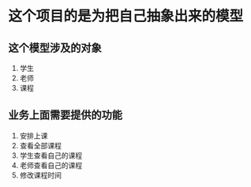 # 这个项目的是为把自己抽象出来的模型

## 这个模型涉及的对象
1. 学生
2. 老师
3. 课程

## 业务上面需要提供的功能
1. 安排上课
2. 查看全部课程
3. 学生查看自己的课程
4. 老师查看自己的课程
5. 修改课程时间

